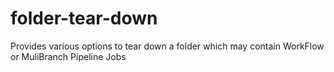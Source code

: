 # folder-tear-down
Provides various options to tear down a folder which may contain WorkFlow or MuliBranch Pipeline Jobs
